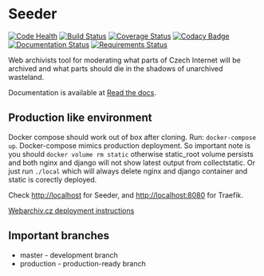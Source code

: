 # Seeder

[![Code Health](https://landscape.io/github/WebarchivCZ/Seeder/master/landscape.svg?style=flat)](https://landscape.io/github/WebarchivCZ/Seeder/master)
[![Build Status](https://travis-ci.org/WebArchivCZ/Seeder.svg?branch=master)](https://travis-ci.org/WebArchivCZ/Seeder)
[![Coverage Status](https://coveralls.io/repos/github/WebArchivCZ/Seeder/badge.svg?branch=master)](https://coveralls.io/github/WebArchivCZ/Seeder?branch=master)
[![Codacy Badge](https://api.codacy.com/project/badge/Grade/2304c3d9dce54c099c149d3ef7991be1)](https://www.codacy.com/app/visgean/Seeder)
[![Documentation Status](https://readthedocs.org/projects/seeder/badge/?version=latest)](https://seeder.readthedocs.org/en/latest/)
[![Requirements Status](https://requires.io/github/WebArchivCZ/Seeder/requirements.svg?branch=master)](https://requires.io/github/WebArchivCZ/Seeder/requirements/?branch=master)


Web archivists tool for moderating what parts of Czech Internet will be
archived and what parts should die in the shadows of unarchived wasteland.

Documentation is available at [Read the docs](http://seeder.readthedocs.org/en/latest/).

## Production like environment
Docker compose should work out of box after cloning. Run: ```docker-compose up```. Docker-compose mimics production deployment. So important note is you should ```docker volume rm static``` otherwise static_root volume persists and both nginx and django will not show latest output from collectstatic. Or just run ```./local``` which will always delete nginx and django container and static is corectly deployed.

Check [http://localhost](http://localhost) for Seeder, and [http://localhost:8080](http://localhost:8080) for Traefik.

[Webarchiv.cz deployment instructions](ci/README.md)

## Important branches

- master - development branch
- production - production-ready branch
